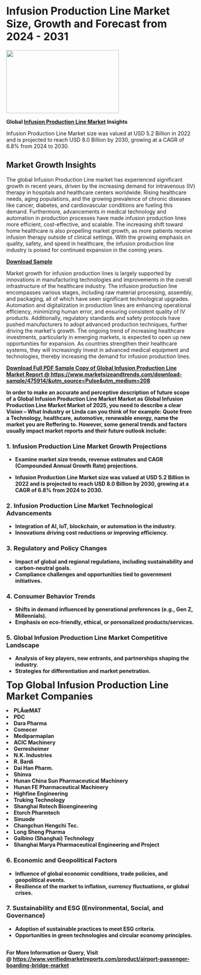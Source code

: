 <H1>Infusion Production Line Market Size, Growth and Forecast from 2024 - 2031</H1><img class="aligncenter size-medium wp-image-584254" src="https://thirdeyenews.in/wp-content/uploads/2024/09/Global-Market-Research-300x168.jpeg" alt="" width="300" height="168" /><p><strong>Global&nbsp;<a href="https://www.marketsizeandtrends.com/download-sample/475914/&amp;utm_source=Pulse&amp;utm_medium=208">Infusion Production Line Market</a> Insights</strong></p><p>Infusion Production Line Market size was valued at USD 5.2 Billion in 2022 and is projected to reach USD 8.0 Billion by 2030, growing at a CAGR of 6.8% from 2024 to 2030.</p><p><h2>Market Growth Insights</h2> <p>The global Infusion Production Line market has experienced significant growth in recent years, driven by the increasing demand for intravenous (IV) therapy in hospitals and healthcare centers worldwide. Rising healthcare needs, aging populations, and the growing prevalence of chronic diseases like cancer, diabetes, and cardiovascular conditions are fueling this demand. Furthermore, advancements in medical technology and automation in production processes have made infusion production lines more efficient, cost-effective, and scalable. The increasing shift toward home healthcare is also propelling market growth, as more patients receive infusion therapy outside of clinical settings. With the growing emphasis on quality, safety, and speed in healthcare, the infusion production line industry is poised for continued expansion in the coming years.</p> <p><strong><a href="path-to-sample-download">Download Sample</a></strong></p> <p>Market growth for infusion production lines is largely supported by innovations in manufacturing technologies and improvements in the overall infrastructure of the healthcare industry. The infusion production line encompasses various stages, including raw material processing, assembly, and packaging, all of which have seen significant technological upgrades. Automation and digitalization in production lines are enhancing operational efficiency, minimizing human error, and ensuring consistent quality of IV products. Additionally, regulatory standards and safety protocols have pushed manufacturers to adopt advanced production techniques, further driving the market's growth. The ongoing trend of increasing healthcare investments, particularly in emerging markets, is expected to open up new opportunities for expansion. As countries strengthen their healthcare systems, they will increasingly invest in advanced medical equipment and technologies, thereby increasing the demand for infusion production lines.</p> <p><strong><a href="path-to-sample-download"></p><p><span class=""><strong>Download Full PDF Sample Copy of Global Infusion Production Line Market Report</strong> @ <a href="https://www.marketsizeandtrends.com/download-sample/475914/&amp;utm_source=Pulse&amp;utm_medium=208" target="_blank">https://www.marketsizeandtrends.com/download-sample/475914/&amp;utm_source=Pulse&amp;utm_medium=208</a></span></p><p>In order to make an accurate and perceptive description of future scope of a Global&nbsp;Infusion Production Line Market Market as Global&nbsp;Infusion Production Line Market Market of 2025, you need to describe a clear Vision &ndash; What Industry or Linda can you think of for example: Quote from a Technology, healthcare, automotive, renewable energy, name the market you are Reffering to. However, some general trends and factors usually impact market reports and their future outlook include:</p><h3>1.&nbsp;<strong>Infusion Production Line Market Growth Projections</strong></h3><ul><li>Examine market size trends, revenue estimates and CAGR (Compounded Annual Growth Rate) projections.</li><li><p>Infusion Production Line Market size was valued at USD 5.2 Billion in 2022 and is projected to reach USD 8.0 Billion by 2030, growing at a CAGR of 6.8% from 2024 to 2030.</p></li></ul><h3>2.&nbsp;<strong>Infusion Production Line Market Technological Advancements</strong></h3><ul><li>Integration of AI, IoT, blockchain, or automation in the industry.</li><li>Innovations driving cost reductions or improving efficiency.</li></ul><h3>3.&nbsp;<strong>Regulatory and Policy Changes</strong></h3><ul><li>Impact of global and regional regulations, including sustainability and carbon-neutral goals.</li><li>Compliance challenges and opportunities tied to government initiatives.</li></ul><h3>4.&nbsp;<strong>Consumer Behavior Trends</strong></h3><ul><li>Shifts in demand influenced by generational preferences (e.g., Gen Z, Millennials).</li><li>Emphasis on eco-friendly, ethical, or personalized products/services.</li></ul><h3>5.&nbsp;<strong>Global Infusion Production Line Market Competitive Landscape</strong></h3><ul><li>Analysis of key players, new entrants, and partnerships shaping the industry.</li><li>Strategies for differentiation and market penetration.</li></ul><p data-pm-slice="1 1 []"><span style="color: inherit; font-family: inherit; font-size: 25px;">Top Global Infusion Production Line Market Companies</span></p><div class="" data-test-id=""><p><li>PLÃœMAT</li><li> PDC</li><li> Dara Pharma</li><li> Comecer</li><li> Mediparmaplan</li><li> ACIC Machinery</li><li> Gerresheimer</li><li> N.K. Industries</li><li> R. Bardi</li><li> Dai Han Pharm.</li><li> Shinva</li><li> Hunan China Sun Pharmaceutical Machinery</li><li> Hunan FE Pharmaceutical Machinery</li><li> Highfine Engineering</li><li> Truking Technology</li><li> Shanghai Rotech Bioengineering</li><li> Etorch Pharmtech</li><li> Sinuode</li><li> Changchun Hengchi Tec.</li><li> Long Sheng Pharma</li><li> Galbino (Shanghai) Technology</li><li> Shanghai Marya Pharmaceutical Engineering and Project</li></p></div><h3>6.&nbsp;<strong>Economic and Geopolitical Factors</strong></h3><ul><li>Influence of global economic conditions, trade policies, and geopolitical events.</li><li>Resilience of the market to inflation, currency fluctuations, or global crises.</li></ul><h3>7.&nbsp;<strong>Sustainability and ESG (Environmental, Social, and Governance)</strong></h3><ul><li>Adoption of sustainable practices to meet ESG criteria.</li><li>Opportunities in green technologies and circular economy principles.</li></ul><h2><strong style="font-size: 14px;">For More Information or Query, Visit @&nbsp;</strong><a style="background-color: #ffffff; font-size: 14px;" href="https://www.marketsizeandtrends.com/report/infusion-production-line-market/" target="_blank">https://www.verifiedmarketreports.com/product/airport-passenger-boarding-bridge-market</a></h2>
